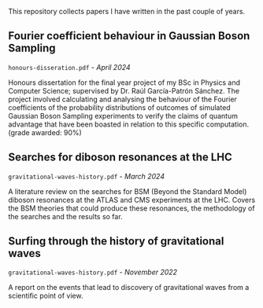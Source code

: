 This repository collects papers I have written in the past couple of years.

 
 ## Fourier coefficient behaviour in Gaussian Boson Sampling
 `honours-disseration.pdf` *- April 2024*

  Honours dissertation for the final year project of my BSc in Physics and Computer Science; supervised by Dr. Raúl García-Patrón Sánchez. The project involved calculating and analysing the behaviour of the Fourier coefficients of the probability distributions of outcomes of simulated Gaussian Boson Sampling experiments to verify the claims of quantum advantage that have been boasted in relation to this specific computation. (grade awarded: 90%)

 ## Searches for diboson resonances at the LHC
 `gravitational-waves-history.pdf` *- March 2024*

  A literature review on the searches for BSM (Beyond the Standard Model) diboson resonances at the ATLAS and CMS experiments at the LHC. 
  Covers the BSM theories that could produce these resonances, the methodology of the searches and the results so far. 
   
 ## Surfing through the history of gravitational waves
 `gravitational-waves-history.pdf` *- November 2022*

  A report on the events that lead to discovery of gravitational waves from a scientific point of view. 

